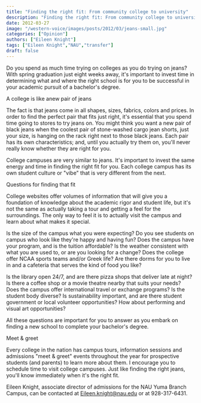 ```yaml
---
title: "Finding the right fit: From community college to university"
description: "Finding the right fit: From community college to university"
date: 2012-03-27
image: "/western-voice/images/posts/2012/03/jeans-small.jpg"
categories: ["Opinion"]
authors: ["Eileen Knight"]
tags: ["Eileen Knight","NAU","transfer"]
draft: false
---
```

Do you spend as much time trying on colleges as you do trying on jeans? With spring graduation just eight weeks away, it's important to invest time in determining what and where the right school is for you to be successful in your academic pursuit of a bachelor's degree.

A college is like anew pair of jeans

The fact is that jeans come in all shapes, sizes, fabrics, colors and prices. In order to find the perfect pair that fits just right, it's essential that you spend time going to stores to try jeans on. You might think you want a new pair of black jeans when the coolest pair of stone-washed cargo jean shorts, just your size, is hanging on the rack right next to those black jeans. Each pair has its own characteristics; and, until you actually try them on, you'll never really know whether they are right for you.

College campuses are very similar to jeans. It's important to invest the same energy and time in finding the right fit for you. Each college campus has its own student culture or "vibe" that is very different from the next.

Questions for finding that fit

College websites offer volumes of information that will give you a foundation of knowledge about the academic rigor and student life, but it's not the same as actually taking a tour and getting a feel for the surroundings. The only way to feel it is to actually visit the campus and learn about what makes it special.

Is the size of the campus what you were expecting? Do you see students on campus who look like they're happy and having fun? Does the campus have your program, and is the tuition affordable? Is the weather consistent with what you are used to, or are you looking for a change? Does the college offer NCAA sports teams and/or Greek life? Are there dorms for you to live in and a cafeteria that serves the kind of food you like?

Is the library open 24/7, and are there pizza shops that deliver late at night? Is there a coffee shop or a movie theatre nearby that suits your needs? Does the campus offer international travel or exchange programs? Is the student body diverse? Is sustainability important, and are there student government or local volunteer opportunities? How about performing and visual art opportunities?

All these questions are important for you to answer as you embark on finding a new school to complete your bachelor's degree.

Meet & greet

Every college in the nation has campus tours, information sessions and admissions "meet & greet" events throughout the year for prospective students (and parents) to learn more about them. I encourage you to schedule time to visit college campuses. Just like finding the right jeans, you'll know immediately when it's the right fit.

Eileen Knight, associate director of admissions for the NAU Yuma Branch Campus, can be contacted at Eileen.knight@nau.edu or at 928-317-6431.